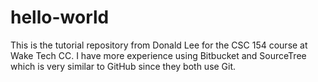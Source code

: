 # hello-world
This is the tutorial repository from Donald Lee for the CSC 154 course at Wake Tech CC. I have more experience using Bitbucket and SourceTree which is very similar to GitHub since they both use Git.
